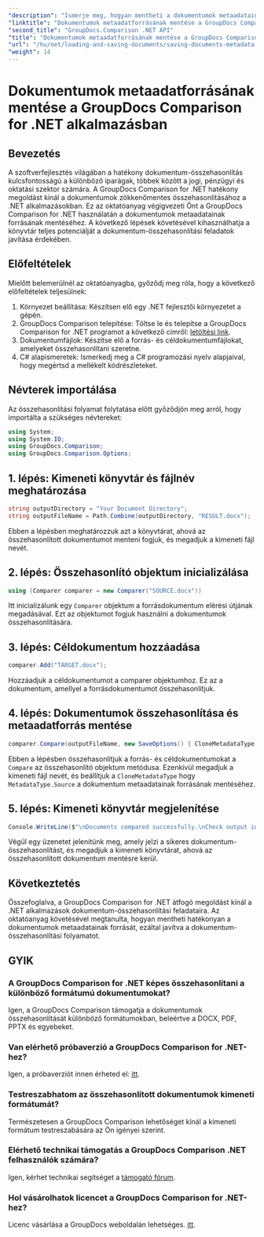 ```yaml
---
"description": "Ismerje meg, hogyan mentheti a dokumentumok metaadatainak forrását a GroupDocs Comparison for .NET segítségével. Kövesse lépésről lépésre szóló útmutatónkat a zökkenőmentes dokumentum-összehasonlításhoz a .NET-ben."
"linktitle": "Dokumentumok metaadatforrásának mentése a GroupDocs Comparison for .NET alkalmazásban"
"second_title": "GroupDocs.Comparison .NET API"
"title": "Dokumentumok metaadatforrásának mentése a GroupDocs Comparison for .NET alkalmazásban"
"url": "/hu/net/loading-and-saving-documents/saving-documents-metadata-source/"
"weight": 14
---
```


# Dokumentumok metaadatforrásának mentése a GroupDocs Comparison for .NET alkalmazásban

## Bevezetés
A szoftverfejlesztés világában a hatékony dokumentum-összehasonlítás kulcsfontosságú a különböző iparágak, többek között a jogi, pénzügyi és oktatási szektor számára. A GroupDocs Comparison for .NET hatékony megoldást kínál a dokumentumok zökkenőmentes összehasonlításához a .NET alkalmazásokban. Ez az oktatóanyag végigvezeti Önt a GroupDocs Comparison for .NET használatán a dokumentumok metaadatainak forrásának mentéséhez. A következő lépések követésével kihasználhatja a könyvtár teljes potenciálját a dokumentum-összehasonlítási feladatok javítása érdekében.
## Előfeltételek
Mielőtt belemerülnél az oktatóanyagba, győződj meg róla, hogy a következő előfeltételek teljesülnek:
1. Környezet beállítása: Készítsen elő egy .NET fejlesztői környezetet a gépén.
2. GroupDocs Comparison telepítése: Töltse le és telepítse a GroupDocs Comparison for .NET programot a következő címről: [letöltési link](https://releases.groupdocs.com/comparison/net/).
3. Dokumentumfájlok: Készítse elő a forrás- és céldokumentumfájlokat, amelyeket összehasonlítani szeretne.
4. C# alapismeretek: Ismerkedj meg a C# programozási nyelv alapjaival, hogy megértsd a mellékelt kódrészleteket.

## Névterek importálása
Az összehasonlítási folyamat folytatása előtt győződjön meg arról, hogy importálta a szükséges névtereket:
```csharp
using System;
using System.IO;
using GroupDocs.Comparison;
using GroupDocs.Comparison.Options;
```

## 1. lépés: Kimeneti könyvtár és fájlnév meghatározása
```csharp
string outputDirectory = "Your Document Directory";
string outputFileName = Path.Combine(outputDirectory, "RESULT.docx");
```
Ebben a lépésben meghatározzuk azt a könyvtárat, ahová az összehasonlított dokumentumot menteni fogjuk, és megadjuk a kimeneti fájl nevét.
## 2. lépés: Összehasonlító objektum inicializálása
```csharp
using (Comparer comparer = new Comparer("SOURCE.docx"))
```
Itt inicializálunk egy `Comparer` objektum a forrásdokumentum elérési útjának megadásával. Ezt az objektumot fogjuk használni a dokumentumok összehasonlítására.
## 3. lépés: Céldokumentum hozzáadása
```csharp
comparer.Add("TARGET.docx");
```
Hozzáadjuk a céldokumentumot a comparer objektumhoz. Ez az a dokumentum, amellyel a forrásdokumentumot összehasonlítjuk.
## 4. lépés: Dokumentumok összehasonlítása és metaadatforrás mentése
```csharp
comparer.Compare(outputFileName, new SaveOptions() { CloneMetadataType = MetadataType.Source });
```
Ebben a lépésben összehasonlítjuk a forrás- és céldokumentumokat a `Compare` az összehasonlító objektum metódusa. Ezenkívül megadjuk a kimeneti fájl nevét, és beállítjuk a `CloneMetadataType` hogy `MetadataType.Source` a dokumentum metaadatainak forrásának mentéséhez.
## 5. lépés: Kimeneti könyvtár megjelenítése
```csharp
Console.WriteLine($"\nDocuments compared successfully.\nCheck output in {outputDirectory}.");
```
Végül egy üzenetet jelenítünk meg, amely jelzi a sikeres dokumentum-összehasonlítást, és megadjuk a kimeneti könyvtárat, ahová az összehasonlított dokumentum mentésre kerül.

## Következtetés
Összefoglalva, a GroupDocs Comparison for .NET átfogó megoldást kínál a .NET alkalmazások dokumentum-összehasonlítási feladataira. Az oktatóanyag követésével megtanulta, hogyan mentheti hatékonyan a dokumentumok metaadatainak forrását, ezáltal javítva a dokumentum-összehasonlítási folyamatot.
## GYIK
### A GroupDocs Comparison for .NET képes összehasonlítani a különböző formátumú dokumentumokat?
Igen, a GroupDocs Comparison támogatja a dokumentumok összehasonlítását különböző formátumokban, beleértve a DOCX, PDF, PPTX és egyebeket.
### Van elérhető próbaverzió a GroupDocs Comparison for .NET-hez?
Igen, a próbaverziót innen érheted el: [itt](https://releases.groupdocs.com/).
### Testreszabhatom az összehasonlított dokumentumok kimeneti formátumát?
Természetesen a GroupDocs Comparison lehetőséget kínál a kimeneti formátum testreszabására az Ön igényei szerint.
### Elérhető technikai támogatás a GroupDocs Comparison .NET felhasználók számára?
Igen, kérhet technikai segítséget a [támogató fórum](https://forum.groupdocs.com/c/comparison/12).
### Hol vásárolhatok licencet a GroupDocs Comparison for .NET-hez?
Licenc vásárlása a GroupDocs weboldalán lehetséges. [itt](https://purchase.groupdocs.com/buy).